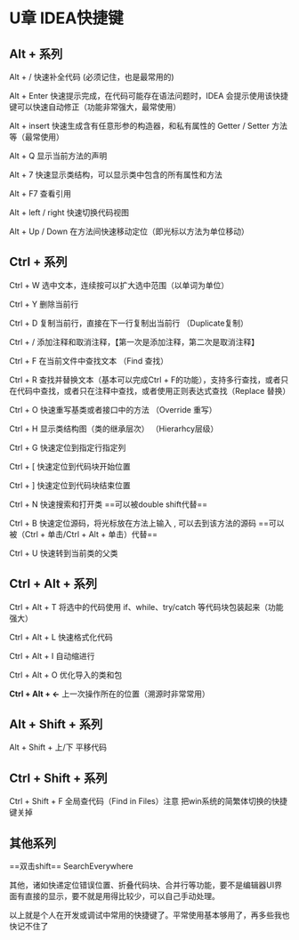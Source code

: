 # U章 IDEA快捷键

## Alt + 系列

Alt + / 快速补全代码 (必须记住，也是最常用的)

Alt + Enter 快速提示完成，在代码可能存在语法问题时，IDEA 会提示使用该快捷键可以快速自动修正（功能非常强大，最常使用）

Alt + insert 快速生成含有任意形参的构造器，和私有属性的 Getter / Setter 方法等（最常使用）

Alt + Q 显示当前方法的声明

Alt + 7 快速显示类结构，可以显示类中包含的所有属性和方法

Alt + F7 查看引用

Alt + left / right 快速切换代码视图

Alt + Up / Down 在方法间快速移动定位（即光标以方法为单位移动）



## Ctrl +  系列

Ctrl + W 选中文本，连续按可以扩大选中范围（以单词为单位）

Ctrl + Y 删除当前行

Ctrl + D 复制当前行，直接在下一行复制出当前行 （Duplicate复制）

Ctrl + / 添加注释和取消注释，【第一次是添加注释，第二次是取消注释】

Ctrl + F 在当前文件中查找文本 （Find 查找）

Ctrl + R 查找并替换文本（基本可以完成Ctrl + F的功能），支持多行查找，或者只在代码中查找，或者只在注释中查找，或者使用正则表达式查找（Replace 替换）

Ctrl + O 快速重写基类或者接口中的方法 （Override 重写）

Ctrl + H 显示类结构图（类的继承层次） （Hierarhcy层级）

Ctrl + G 快速定位到指定行指定列

Ctrl + [ 快速定位到代码块开始位置

Ctrl + ] 快速定位到代码块结束位置

Ctrl + N 快速搜索和打开类 ==可以被double shift代替==

Ctrl + B 快速定位源码，将光标放在方法上输入 , 可以去到该方法的源码   ==可以被（Ctrl + 单击/Ctrl + Alt + 单击）代替==

Ctrl + U 快速转到当前类的父类



## Ctrl + Alt + 系列

Ctrl + Alt + T 将选中的代码使用 if、while、try/catch 等代码块包装起来（功能强大）

Ctrl + Alt + L 快速格式化代码

Ctrl + Alt + I 自动缩进行

Ctrl + Alt + O 优化导入的类和包

**Ctrl + Alt + ←** 上一次操作所在的位置（溯源时非常常用）



## Alt + Shift + 系列

Alt + Shift + 上/下 平移代码



## Ctrl + Shift + 系列

Ctrl + Shift + F 全局查代码（Find in Files）注意 把win系统的简繁体切换的快捷键关掉



## 其他系列

==双击shift==   SearchEverywhere







其他，诸如快递定位错误位置、折叠代码块、合并行等功能，要不是编辑器UI界面有直接的显示，要不就是用得比较少，可以自己手动处理。

以上就是个人在开发或调试中常用的快捷键了。平常使用基本够用了，再多些我也快记不住了
